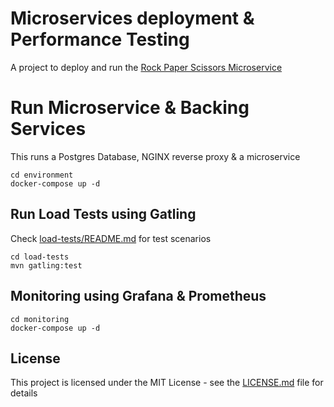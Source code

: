 # Microservices deployment & Performance Testing
A project to deploy and run the [Rock Paper Scissors Microservice](https://github.com/gavarava/rock-paper-scissors-2)

# Run Microservice & Backing Services
This runs a Postgres Database, NGINX reverse proxy & a microservice 
```
cd environment
docker-compose up -d
```
## Run Load Tests using Gatling
Check [load-tests/README.md](load-tests/README.md) for test scenarios
```
cd load-tests
mvn gatling:test
```
## Monitoring using Grafana & Prometheus
```
cd monitoring
docker-compose up -d
```
## License
This project is licensed under the MIT License - see the [LICENSE.md](LICENSE.md) file for details